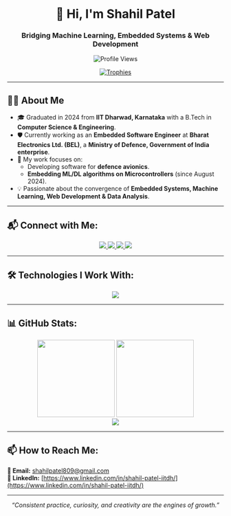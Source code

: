 <h1 align="center">👋 Hi, I'm Shahil Patel</h1>
<h3 align="center">Bridging Machine Learning, Embedded Systems & Web Development</h3>

<p align="center">
  <img src="https://komarev.com/ghpvc/?username=shahilpatel-iitdh&label=Profile%20views&color=0e75b6&style=flat" alt="Profile Views" />
</p>

<p align="center">
  <a href="https://github.com/ryo-ma/github-profile-trophy">
    <img src="https://github-profile-trophy.vercel.app/?username=shahilpatel-iitdh&theme=algolia&no-frame=true&margin-w=15&margin-h=15" alt="Trophies" />
  </a>
</p>

---

## 👨‍💻 About Me
- 🎓 Graduated in 2024 from **IIT Dharwad, Karnataka** with a B.Tech in **Computer Science & Engineering**.  
- 🛡️ Currently working as an **Embedded Software Engineer** at **Bharat Electronics Ltd. (BEL)**, a **Ministry of Defence, Government of India enterprise**.  
- 🚀 My work focuses on:
  - Developing software for **defence avionics**.
  - **Embedding ML/DL algorithms on Microcontrollers** (since August 2024).
- 💡 Passionate about the convergence of **Embedded Systems, Machine Learning, Web Development & Data Analysis**.

---

## 📬 Connect with Me:
<p align="center">
  <a href="https://linkedin.com/in/shahil-patel-iitdh/" target="blank">
    <img src="https://img.shields.io/badge/LinkedIn-blue?style=for-the-badge&logo=linkedin&logoColor=white" />
  </a>
  <a href="https://instagram.com/shahilpatel._" target="blank">
    <img src="https://img.shields.io/badge/Instagram-%23E4405F.svg?style=for-the-badge&logo=instagram&logoColor=white" />
  </a>
  <a href="https://www.leetcode.com/shahil_patel" target="blank">
    <img src="https://img.shields.io/badge/LeetCode-%23FFA116.svg?style=for-the-badge&logo=leetcode&logoColor=black" />
  </a>
  <a href="https://auth.geeksforgeeks.org/user/shahil_patel" target="blank">
    <img src="https://img.shields.io/badge/GeeksforGeeks-1F8B4C?style=for-the-badge&logo=geeksforgeeks&logoColor=white" />
  </a>
</p>

---

## 🛠️ Technologies I Work With:
<p align="center">
  <img src="https://skillicons.dev/icons?i=python,cpp,c,react,nodejs,angular,vue,express,mongodb,mysql,html,css,js,bootstrap,tailwind,git,linux,pandas,numpy,scikitlearn,seaborn,tensorflow,selenium,php,figma" />
</p>

---

## 📊 GitHub Stats:
<div align="center">
  <img src="https://github-readme-stats.vercel.app/api?username=shahilpatel-iitdh&show_icons=true&theme=tokyonight&hide_border=true" height="180" />
  <img src="https://github-readme-stats.vercel.app/api/top-langs/?username=shahilpatel-iitdh&layout=compact&theme=tokyonight&hide_border=true" height="180" />
</div>

<div align="center">
  <img src="https://github-readme-streak-stats.herokuapp.com/?user=shahilpatel-iitdh&theme=tokyonight&hide_border=true" />
</div>

---

## 📫 How to Reach Me:
**📧 Email:** shahilpatel809@gmail.com  
**🔗 LinkedIn:** [https://www.linkedin.com/in/shahil-patel-iitdh/](https://www.linkedin.com/in/shahil-patel-iitdh/)

---

<p align="center">
  <i>“Consistent practice, curiosity, and creativity are the engines of growth.”</i>
</p>
